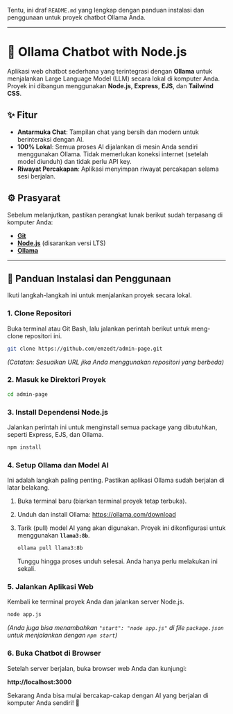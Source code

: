 Tentu, ini draf `README.md` yang lengkap dengan panduan instalasi dan penggunaan untuk proyek chatbot Ollama Anda.

-----

# 🤖 Ollama Chatbot with Node.js

Aplikasi web chatbot sederhana yang terintegrasi dengan **Ollama** untuk menjalankan Large Language Model (LLM) secara lokal di komputer Anda. Proyek ini dibangun menggunakan **Node.js**, **Express**, **EJS**, dan **Tailwind CSS**.

## ✨ Fitur

  * **Antarmuka Chat**: Tampilan chat yang bersih dan modern untuk berinteraksi dengan AI.
  * **100% Lokal**: Semua proses AI dijalankan di mesin Anda sendiri menggunakan Ollama. Tidak memerlukan koneksi internet (setelah model diunduh) dan tidak perlu API key.
  * **Riwayat Percakapan**: Aplikasi menyimpan riwayat percakapan selama sesi berjalan.

## ⚙️ Prasyarat

Sebelum melanjutkan, pastikan perangkat lunak berikut sudah terpasang di komputer Anda:

  * [**Git**](https://git-scm.com/)
  * [**Node.js**](https://nodejs.org/en/) (disarankan versi LTS)
  * [**Ollama**](https://ollama.com/)

-----

## 🚀 Panduan Instalasi dan Penggunaan

Ikuti langkah-langkah ini untuk menjalankan proyek secara lokal.

### 1\. Clone Repositori

Buka terminal atau Git Bash, lalu jalankan perintah berikut untuk meng-clone repositori ini.

```bash
git clone https://github.com/emzedt/admin-page.git
```

*(Catatan: Sesuaikan URL jika Anda menggunakan repositori yang berbeda)*

### 2\. Masuk ke Direktori Proyek

```bash
cd admin-page
```

### 3\. Install Dependensi Node.js

Jalankan perintah ini untuk menginstall semua package yang dibutuhkan, seperti Express, EJS, dan Ollama.

```bash
npm install
```

### 4\. Setup Ollama dan Model AI

Ini adalah langkah paling penting. Pastikan aplikasi Ollama sudah berjalan di latar belakang.

1.  Buka terminal baru (biarkan terminal proyek tetap terbuka).
2.  Unduh dan install Ollama: https://ollama.com/download
3.  Tarik (pull) model AI yang akan digunakan. Proyek ini dikonfigurasi untuk menggunakan **`llama3:8b`**.

    ```bash
    ollama pull llama3:8b
    ```

    Tunggu hingga proses unduh selesai. Anda hanya perlu melakukan ini sekali.

### 5\. Jalankan Aplikasi Web

Kembali ke terminal proyek Anda dan jalankan server Node.js.

```bash
node app.js
```

*(Anda juga bisa menambahkan `"start": "node app.js"` di file `package.json` untuk menjalankan dengan `npm start`)*

### 6\. Buka Chatbot di Browser

Setelah server berjalan, buka browser web Anda dan kunjungi:

**http://localhost:3000**

Sekarang Anda bisa mulai bercakap-cakap dengan AI yang berjalan di komputer Anda sendiri\! 🎉
